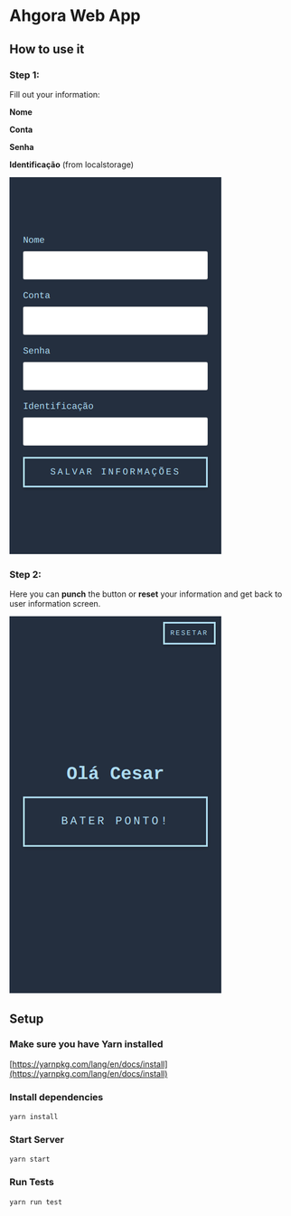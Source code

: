 # Ahgora Web App

## How to use it

### **Step 1**:

Fill out your information:

**Nome**

**Conta**

**Senha**

**Identificação** (from localstorage)

![User Information](./screenshots/information.png)

### **Step 2**:

Here you can **punch** the button or **reset** your information and get back to user information screen.

![Punch](./screenshots/punch.png)

## Setup

### Make sure you have Yarn installed
[https://yarnpkg.com/lang/en/docs/install](https://yarnpkg.com/lang/en/docs/install)

### Install dependencies
```
yarn install
```

### Start Server
```
yarn start
```

### Run Tests
```
yarn run test
```
